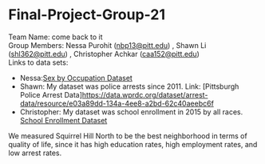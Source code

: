 # Final-Project-Group-21
Team Name: come back to it
<br>
Group Members: Nessa Purohit (nbp13@pitt.edu) , Shawn Li (shl362@pitt.edu) , Christopher Achkar (caa152@pitt.edu)
<br>
Links to data sets: 
- Nessa:[Sex by Occupation Dataset](https://data.wprdc.org/dataset/378e4a6c-550c-4e9c-bfb5-ca73c1c29cc7/resource/0b520f07-3f9d-48ce-8e9e-039cddd28417/download/sex-by-occupation-for-the-civilian-employed-population-16-years-and-over.csv)
- Shawn: My dataset was police arrests since 2011. Link: [Pittsburgh Police Arrest Data]https://data.wprdc.org/dataset/arrest-data/resource/e03a89dd-134a-4ee8-a2bd-62c40aeebc6f
- Christopher: My dataset was school enrollment in 2015 by all races. [School Enrollment Dataset](https://data.wprdc.org/dataset/pittsburgh-american-community-survey-2015-school-enrollment/resource/eb1f8714-e0eb-4614-acfe-dfe0ebab942f)

We measured Squirrel Hill North to be the best neighborhood in terms of quality of life, since it has high education rates, high employment rates, and low arrest rates. 
